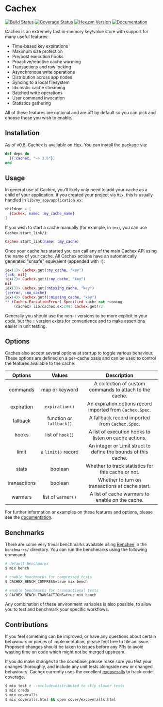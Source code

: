 # Cachex
[![Build Status](https://img.shields.io/github/actions/workflow/status/whitfin/cachex/ci.yml?branch=main)](https://github.com/whitfin/cachex/actions) [![Coverage Status](https://img.shields.io/coveralls/whitfin/cachex.svg)](https://coveralls.io/github/whitfin/cachex) [![Hex.pm Version](https://img.shields.io/hexpm/v/cachex.svg)](https://hex.pm/packages/cachex) [![Documentation](https://img.shields.io/badge/docs-latest-blue.svg)](https://hexdocs.pm/cachex/)

Cachex is an extremely fast in-memory key/value store with support for many useful features:

- Time-based key expirations
- Maximum size protection
- Pre/post execution hooks
- Proactive/reactive cache warming
- Transactions and row locking
- Asynchronous write operations
- Distribution across app nodes
- Syncing to a local filesystem
- Idiomatic cache streaming
- Batched write operations
- User command invocation
- Statistics gathering

All of these features are optional and are off by default so you can pick and choose those you wish to enable.

## Installation

As of v0.8, Cachex is available on [Hex](https://hex.pm/). You can install the package via:

```elixir
def deps do
  [{:cachex, "~> 3.6"}]
end
```

## Usage

In general use of Cachex, you'll likely only need to add your cache as a child of your application. If you created your project via `Mix`, this is usually handled in `lib/my_app/application.ex`:

```elixir
children = [
  {Cachex, name: :my_cache_name}
]
```

If you wish to start a cache manually (for example, in `iex`), you can use `Cachex.start_link/1`:

```elixir
Cachex.start_link(name: :my_cache)
```

Once your cache has started you can call any of the main Cachex API using the name of your cache. All Cachex actions have an automatically generated "unsafe" equivalent (appended with `!`):

```elixir
iex(1)> Cachex.get(:my_cache, "key")
{:ok, nil}
iex(2)> Cachex.get!(:my_cache, "key")
nil
iex(3)> Cachex.get(:missing_cache, "key")
{:error, :no_cache}
iex(4)> Cachex.get!(:missing_cache, "key")
** (Cachex.ExecutionError) Specified cache not running
    (cachex) lib/cachex.ex:249: Cachex.get!/3
```

Generally you should use the non-`!` versions to be more explicit in your code, but the `!` version exists for convenience and to make assertions easier in unit testing.

## Options

Caches also accept several options at startup to toggle various behaviour. These options are defined on a per-cache basis and can be used to control the features available to the cache:

|      Options     |          Values          |                             Description                            |
|:----------------:|:------------------------:|:------------------------------------------------------------------:|
|     commands     |      map or keyword      |       A collection of custom commands to attach to the cache.      |
|    expiration    |      `expiration()`      |      An expiration options record imported from `Cachex.Spec`.     |
|     fallback     | function or `fallback()` |            A fallback record imported from `Cachex.Spec`.          |
|       hooks      |     list of `hook()`     |        A list of execution hooks to listen on cache actions.       |
|       limit      |    a `limit()` record    |    An integer or Limit struct to define the bounds of this cache.  |
|       stats      |          boolean         |         Whether to track statistics for this cache or not.         |
|   transactions   |          boolean         |           Whether to turn on transactions at cache start.          |
|      warmers     |    list of `warmer()`    |           A list of cache warmers to enable on the cache.


For further information or examples on these features and options, please see the [documentation](https://hexdocs.pm/cachex).

## Benchmarks

There are some very trivial benchmarks available using [Benchee](https://github.com/PragTob/benchee) in the `benchmarks/` directory. You can run the benchmarks using the following command:

```bash
# default benchmarks
$ mix bench

# enable benchmarks for compressed tests
$ CACHEX_BENCH_COMPRESS=true mix bench

# enable benchmarks for transactional tests
$ CACHEX_BENCH_TRANSACTIONS=true mix bench
```

Any combination of these environment variables is also possible, to allow you to test and benchmark your specific workflows.

## Contributions

If you feel something can be improved, or have any questions about certain behaviours or pieces of implementation, please feel free to file an issue. Proposed changes should be taken to issues before any PRs to avoid wasting time on code which might not be merged upstream.

If you *do* make changes to the codebase, please make sure you test your changes thoroughly, and include any unit tests alongside new or changed behaviours. Cachex currently uses the excellent [excoveralls](https://github.com/parroty/excoveralls) to track code coverage.

```bash
$ mix test # --exclude=distributed to skip slower tests
$ mix credo
$ mix coveralls
$ mix coveralls.html && open cover/excoveralls.html
```
